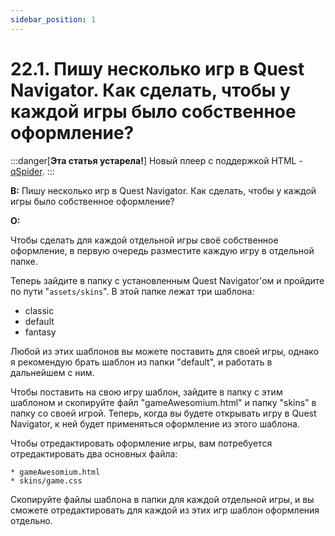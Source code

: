 ```yaml
---
sidebar_position: 1
---
```


# 22.1. Пишу несколько игр в Quest Navigator. Как сделать, чтобы у каждой игры было собственное оформление?
<!-- [:faq_22_01] -->

:::danger[**Эта статья устарела!**]
Новый плеер с поддержкой HTML - [qSpider](../../articles/qspider_0120/index.md).
:::

**В:** Пишу несколько игр в Quest Navigator. Как сделать, чтобы у каждой игры было собственное оформление?

**О:**

Чтобы сделать для каждой отдельной игры своё собственное оформление, в первую очередь разместите каждую игру в отдельной папке.

Теперь зайдите в папку с установленным Quest Navigator'ом и пройдите по пути "`assets/skins`". В этой папке лежат три шаблона:

* classic
* default
* fantasy

Любой из этих шаблонов вы можете поставить для своей игры, однако я рекомендую брать шаблон из папки "default", и работать в дальнейшем с ним.

Чтобы поставить на свою игру шаблон, зайдите в папку с этим шаблоном и скопируйте файл "gameAwesomium.html" и папку "skins" в папку со своей игрой. Теперь, когда вы будете открывать игру в Quest Navigator, к ней будет применяться оформление из этого шаблона.

Чтобы отредактировать оформление игры, вам потребуется отредактировать два основных файла:

    * gameAwesomium.html
    * skins/game.css

Скопируйте файлы шаблона в папки для каждой отдельной игры, и вы сможете отредактировать для каждой из этих игр шаблон оформления отдельно.